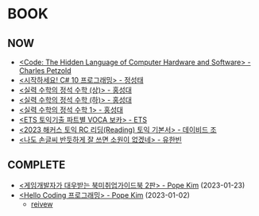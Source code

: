 # BOOK

## NOW
- [<Code: The Hidden Language of Computer Hardware and Software> - Charles Petzold](https://www.amazon.com/Code-Language-Computer-Hardware-Software-ebook/dp/B0B123P5GV/ref=sr_1_1?crid=3UMUNMTQXCM3R&keywords=CODE&qid=1674582337&s=digital-text&sprefix=c%2Cdigital-text%2C891&sr=1-1)
- [<시작하세요! C# 10 프로그래밍> - 정성태](http://www.yes24.com/Product/Goods/114854152)
- [<실력 수학의 정석 수학 (상)> - 홍성대](http://www.yes24.com/Product/Goods/37525988)
- [<실력 수학의 정석 수학 (하)> - 홍성대](http://www.yes24.com/Product/Goods/40926656)
- [<실력 수학의 정석 수학 1> - 홍성대](http://www.yes24.com/Product/Goods/54209556)
- [<ETS 토익기출 파트별 VOCA 보카> - ETS](http://www.yes24.com/Product/Goods/116467955)
- [<2023 해커스 토익 RC 리딩(Reading) 토익 기본서> - 데이비드 조](http://www.yes24.com/Product/Goods/116020437)
- [<나도 손글씨 반듯하게 잘 쓰면 소원이 없겠네> - 유한빈](http://www.yes24.com/product/goods/116575150)

## COMPLETE
- [<게임개발자가 대우받는 북미취업가이드북 2판> - Pope Kim](https://ridibooks.com/books/2493000001) (2023-01-23)
- [<Hello Coding 프로그래밍> - Pope Kim](http://www.yes24.com/Product/Goods/57560258) (2023-01-02)
  - [reivew](https://medium.com/@godam612/comp0000-다시-공부해본-프로그래밍-기초-feeb6e5f809)
